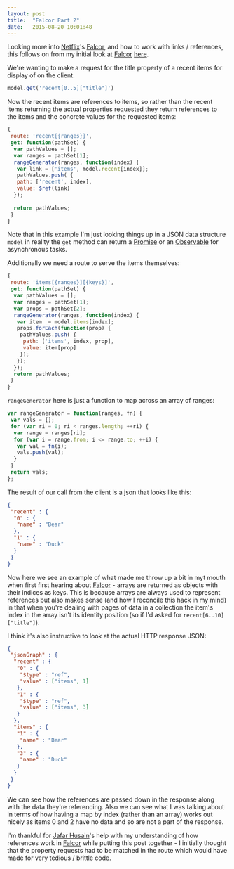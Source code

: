 ```yaml
---
layout: post
title:  "Falcor Part 2"
date:   2015-08-20 10:01:48
---
```


Looking more into [Netflix][1]'s [Falcor][2], and how to work with links / references, this follows on from my initial look at [Falcor][2] [here](/2015/08/18/falcor-1.html).

We're wanting to make a request for the title property of a recent items for display of on the client:

``` js
model.get('recent[0..5]["title"]')
```

Now the recent items are references to items, so rather than the recent items returning the actual properties requested they return references to the items and the concrete values for the requested items:

``` js
{
 route: 'recent[{ranges}]',
 get: function(pathSet) {
  var pathValues = [];
  var ranges = pathSet[1];
  rangeGenerator(ranges, function(index) {
   var link = ['items', model.recent[index]];
   pathValues.push( {
   path: ['recent', index],
   value: $ref(link)
  });
  
  return pathValues;
 }
}
```

Note that in this example I'm just looking things up in a JSON data structure `model` in reality the `get` method can return a [Promise][5] or an [Observable][6] for asynchronous tasks.

Additionally we need a route to serve the items themselves:

``` js
{
 route: 'items[{ranges}][{keys}]',
 get: function(pathSet) {
  var pathValues = [];
  var ranges = pathSet[1];
  var props = pathSet[2];
  rangeGenerator(ranges, function(index) {
   var item  = model.items[index];
   props.forEach(function(prop) { 
    pathValues.push( {
     path: ['items', index, prop],
     value: item[prop]
    });
   });
  });
  return pathValues;
 }
}

```

`rangeGenerator` here is just a function to map across an array of ranges:

``` js
var rangeGenerator = function(ranges, fn) {
 var vals = [];
 for (var ri = 0; ri < ranges.length; ++ri) {
  var range = ranges[ri];
  for (var i = range.from; i <= range.to; ++i) {
   var val = fn(i);
   vals.push(val);
  }
 }
 return vals;
};
```

The result of our call from the client is a json that looks like this:

``` json
{
 "recent" : {
  "0" : {
   "name" : "Bear"
  }, 
  "1" : {
   "name" : "Duck"
  }
 }
}
```

Now here we see an example of what made me throw up a bit in myt mouth when first first hearing about [Falcor][2] - arrays are returned as objects with their indices as keys. This is because arrays are always used to represent references but also makes sense (and how I reconcile this hack in my mind) in that when you're dealing with pages of data in a collection the item's index in the array isn't its identity position (so if I'd asked for `recent[6..10]["title"]`).

I think it's also instructive to look at the actual HTTP response JSON:

``` json
{
 "jsonGraph" : {
  "recent" : {
   "0" : {
    "$type" : "ref",
    "value" : ["items", 1]
   },
   "1" : {
    "$type" : "ref",
    "value" : ["items", 3]
   }
  },
  "items" : {
   "1" : {
    "name" : "Bear"
   },
   "3" : {
    "name" : "Duck"
   }
  }
 }
}
```

We can see how the references are passed down in the response along with the data they're referencing. Also we can see what I was talking about in terms of how having a map by index (rather than an array) works out nicely as items 0 and 2 have no data and so are not a part of the response. 

I'm thankful for [Jafar Husain][4]'s help with my understanding of how references work in [Falcor][2] while putting this post together - I initially thought that the property requests had to be matched in the route which would have made for very tedious / brittle code.

[1]:https://www.netflix.com
[2]:https://netflix.github.io/falcor
[3]:https://en.wikipedia.org/wiki/Representational_state_transfer
[4]:https://github.com/jhusain
[5]:https://developer.mozilla.org/en-US/docs/Web/JavaScript/Reference/Global_Objects/Promise
[6]:http://reactivex.io/documentation/observable.html